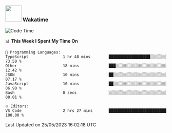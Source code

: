### <img src="https://media.giphy.com/media/VgCDAzcKvsR6OM0uWg/giphy.gif" width="50"> Wakatime

  <!--START_SECTION:waka-->
![Code Time](http://img.shields.io/badge/Code%20Time-1%2C411%20hrs%2052%20mins-blue)

📊 **This Week I Spent My Time On** 

```text
💬 Programming Languages: 
TypeScript               1 hr 48 mins        ██████████████████░░░░░░░   73.50 % 
Other                    18 mins             ███░░░░░░░░░░░░░░░░░░░░░░   12.42 % 
JSON                     10 mins             ██░░░░░░░░░░░░░░░░░░░░░░░   07.17 % 
JavaScript               10 mins             ██░░░░░░░░░░░░░░░░░░░░░░░   06.90 % 
Bash                     0 secs              ░░░░░░░░░░░░░░░░░░░░░░░░░   00.01 % 

🔥 Editors: 
VS Code                  2 hrs 27 mins       █████████████████████████   100.00 % 
```


 Last Updated on 25/05/2023 16:02:18 UTC
<!--END_SECTION:waka-->
